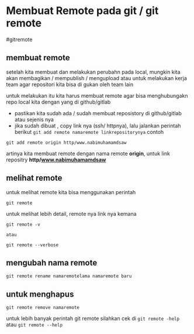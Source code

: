 # Membuat Remote pada git / git remote

#gitremote 
## membuat remote
setelah kita membuat dan melakukan perubahn pada local, mungkin kita akan membagikan / mempublish / mengupload atau untuk melakukan kerja team agar repositori kita bisa di gukan oleh team lain

untuk melakukan itu kita harus membuat remote agar bisa menghubungakn repo local kita dengan yang di github/gitlab

* pastikan kita sudah ada / sudah membuat reposistory di github/gitlab atau sejenis nya 
* jika sudah dibuat , copy link nya (ssh/ httpnya), lalu jalankan perintah berikut
`git add remote namaremote linkrepositorynya` contoh
```git
git add remote origin http/www.nabimuhamamdsaw
```

artinya kita membuat remote dengan nama remote **origin**, untuk link repositry **http/www.nabimuhamamdsaw**


## melihat remote

untuk melihat remote kita bisa menggunakan perintah
```git
git remote
```
untuk melihat lebih detail, remote nya link nya kemana
```git 
git remote -v

atau

git remote --verbose
```

## mengubah nama remote
```git
git remote rename namaremotelama namaremote baru

```

## untuk menghapus
 ```git
 git remote remove namaremote
```

untuk lebih banyak perintah git remote silahkan cek di `git remote -help ` atau `git remote --help`